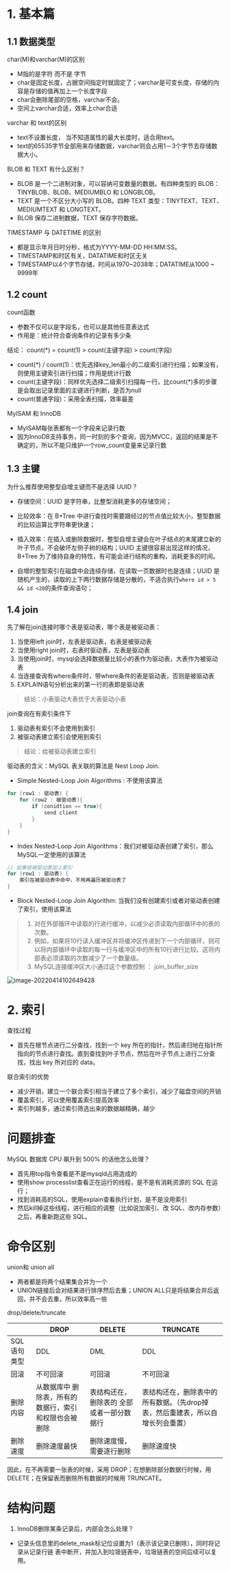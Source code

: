 # 1. 基本篇

## 1.1 数据类型

char(M)和varchar(M)的区别

- M指的是字符 而不是 字节
- char是固定长度，占据空间指定时就固定了；varchar是可变长度，存储的内容是存储的值再加上一个长度字段
- char会删除尾部的空格，varchar不会。
- 空间上varchar合适，效率上char合适

varchar 和 text的区别

- text不设置长度， 当不知道属性的最大长度时，适合用text。
- text的65535字节全部用来存储数据，varchar则会占用1－3个字节去存储数据大小。

BLOB 和 TEXT 有什么区别？

- BLOB 是一个二进制对象，可以容纳可变数量的数据。有四种类型的 BLOB：TINYBLOB、BLOB、MEDIUMBLO 和 LONGBLOB。
- TEXT 是一个不区分大小写的 BLOB。四种 TEXT 类型：TINYTEXT、TEXT、MEDIUMTEXT 和 LONGTEXT。
- BLOB 保存二进制数据，TEXT 保存字符数据。

TIMESTAMP 与 DATETIME 的区别

- 都是显示年月日时分秒，格式为YYYY-MM-DD HH:MM:SS。
- TIMESTAMP和时区有关，DATATIME和时区无关
- TIMESTAMP以4个字节存储，时间从1970~2038年；DATATIME从1000 ~ 9999年

## 1.2 count

count函数

- 参数不仅可以是字段名，也可以是其他任意表达式
- 作用是：统计符合查询条件的记录有多少条

结论： count(*) = count(1) > count(主键字段) > count(字段)

- count(*) / count(1)：优先选择key_len最小的二级索引进行扫描；如果没有，则使用主键索引进行扫描；作用是统计行数
- count(主键字段)：同样优先选择二级索引扫描每一行，比count(*)多的步骤是会取出记录里面的主键进行判断，是否为null
- count(普通字段)：采用全表扫描，效率最差

MyISAM 和 InnoDB

- MyISAM每张表都有一个字段来记录行数
- 因为InnoDB支持事务，同一时刻的多个查询，因为MVCC，返回的结果是不确定的，所以不能只维护一个row_count变量来记录行数

## 1.3 主键

为什么推荐使用整型自增主键而不是选择 UUID？

- 存储空间：UUID 是字符串，比整型消耗更多的存储空间；
- 比较效率：在 B+Tree 中进行查找时需要跟经过的节点值比较大小，整型数据的比较运算比字符串更快速；
- 插入效率：在插入或删除数据时，整型自增主键会在叶子结点的末尾建立新的叶子节点，不会破坏左侧子树的结构；UUID 主键很容易出现这样的情况，B+Tree  为了维持自身的特性，有可能会进行结构的重构，消耗更多的时间。

- 自增的整型索引在磁盘中会连续存储，在读取一页数据时也是连续；UUID 是随机产生的，读取的上下两行数据存储是分散的，不适合执行`where id > 5 && id <20`的条件查询语句；

## 1.4 join

先了解在join连接时哪个表是驱动表，哪个表是被驱动表：

1. 当使用left join时，左表是驱动表，右表是被驱动表
2. 当使用right join时，右表时驱动表，左表是驱动表
3. 当使用join时，mysql会选择数据量比较小的表作为驱动表，大表作为被驱动表
3. 当连接查询有where条件时，带where条件的表是驱动表，否则是被驱动表
4. EXPLAIN语句分析出来的第一行的表即是驱动表

> 结论：小表驱动大表优于大表驱动小表

join查询在有索引条件下

1. 驱动表有索引不会使用到索引
2. 被驱动表建立索引会使用到索引	

> 结论：给被驱动表建立索引

驱动表的含义：MySQL 表关联的算法是 Nest Loop Join.

- Simple Nested-Loop Join Algorithms : 不使用该算法

```java
for (row1 : 驱动表) {
    for (row2 : 被驱动表){
        if (conidtion == true){
            send client
        }
    }
}
```

- Index Nested-Loop Join Algorithms：我们对被驱动表创建了索引，那么MySQL一定使用的该算法

```java
// 如果给被驱动表加上索引
for (row1 : 驱动表) {
    索引在被驱动表中命中，不用再遍历被驱动表了
}
```

- Block Nested-Loop Join Algorithm: 当我们没有创建索引或者对驱动表创建了索引，使用该算法

> 1. 对在外部循环中读取的行进行缓冲，以减少必须读取内部循环中的表的次数。
> 2. 例如，如果将10行读入缓冲区并将缓冲区传递到下一个内部循环，则可以将内部循环中读取的每一行与缓冲区中的所有10行进行比较。这将内部表必须读取的次数减少了一个数量级。
> 3. MySQL连接缓冲区大小通过这个参数控制 ： join_buffer_size

![image-20220414102649428](http://aikaid-img.oss-cn-shanghai.aliyuncs.com/img/image-20220414102649428.png)

# 2. 索引

查找过程

- 首先在根节点进行二分查找，找到一个 key 所在的指针，然后递归地在指针所指向的节点进行查找。直到查找到叶子节点，然后在叶子节点上进行二分查找，找出 key 所对应的 data。

联合索引的优势

- 减少开销，建立一个联合索引相当于建立了多个索引，减少了磁盘空间的开销
- 覆盖索引，可以使用覆盖索引提高效率
- 索引列越多，通过索引筛选出来的数据越精确，越少

# 问题排查

MySQL 数据库 CPU 飙升到 500% 的话他怎么处理？

- 首先用top指令查看是不是mysqld占用造成的
- 使用show processlist查看正在运行的线程，是不是有消耗资源的 SQL 在运行；
- 找到消耗高的SQL，使用explain查看执行计划，是不是没用索引
- 然后kill掉这些线程，进行相应的调整（比如说加索引、改 SQL、改内存参数）之后，再重新跑这些 SQL。

# 命令区别

union和 union all

- 两者都是将两个结果集合并为一个
- UNION链接后会对结果进行排序然后去重；UNION ALL只是将结果合并后返回，并不会去重，所以效率高一些

drop/delete/truncate

|              | DROP                                                  | DELETE                                    | TRUNCATE                                                     |
| ------------ | ----------------------------------------------------- | ----------------------------------------- | ------------------------------------------------------------ |
| SQL 语句类型 | DDL                                                   | DML                                       | DDL                                                          |
| 回滚         | 不可回滚                                              | 可回滚                                    | 不可回滚                                                     |
| 删除内容     | 从数据库中 删除表，所有的数据行，索引和权限也会被删除 | 表结构还在，删除表的 全部或者一部分数据行 | 表结构还在，删除表中的 所有数据。（先drop掉表，然后重建表，所以自增长列会重置） |
| 删除速度     | 删除速度最快                                          | 删除速度慢，需要逐行删除                  | 删除速度快                                                   |

因此，在不再需要一张表的时候，采用 DROP；在想删除部分数据行时候，用 DELETE；在保留表而删除所有数据的时候用 TRUNCATE。

# 结构问题

1. InnoDB删除某条记录后，内部会怎么处理？

- 记录头信息里的delete_mask标记位设置为1（表示该记录已删除），同时将记录从记录行链 表中断开，并加入到垃圾链表中，垃圾链表的空间后续可以复用。

